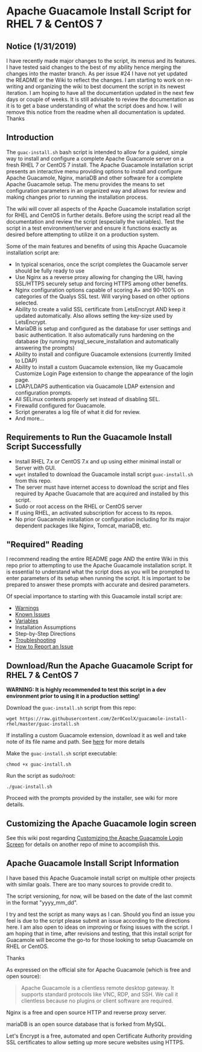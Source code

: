 # Apache Guacamole Install Script for RHEL 7 & CentOS 7
## Notice (1/31/2019)
I have recently made major changes to the script, its menus and its features. I have tested said changes to the best of my ability hence merging the changes into the master branch. As per issue #24 I have not yet updated the README or the Wiki to reflect the changes. I am starting to work on re-writing and organizing the wiki to best document the script in its newest iteration. I am hoping to have all the documentation updated in the next few days or couple of weeks. It is still advisable to review the documentation as it is to get a base understanding of what the script does and how. I will remove this notice from the readme when all documentation is updated. Thanks

## Introduction
The `guac-install.sh` bash script is intended to allow for a guided, simple way to install and configure a complete Apache Guacamole server on a fresh RHEL 7 or CentOS 7 install. The Apache Guacamole installation script presents an interactive menu providing options to install and configure Apache Guacamole, Nginx, mariaDB and other software for a complete Apache Guacamole setup. The menu provides the means to set configuration parameters in an organized way and allows for review and making changes prior to running the installation process.

The wiki will cover all aspects of the Apache Guacamole installation script for RHEL and CentOS in further details. Before using the script read all the documentation and review the script (especially the variables). Test the script in a test environment/server and ensure it functions exactly as desired before attempting to utilize it on a production system.

Some of the main features and benefits of using this Apache Guacamole installation script are:
- In typical scenarios, once the script completes the Guacamole server should be fully ready to use
- Use Nginx as a reverse proxy allowing for changing the URI, having SSL/HTTPS securely setup and forcing HTTPS among other benefits.
- Nginx configuration options capable of scoring A+ and 90-100% on categories of the Qualys SSL test. Will varying based on other options selected.
- Ability to create a valid SSL certificate from LetsEncrypt AND keep it updated automatically. Also allows setting the key-size used by LetsEncrypt.
- MariaDB is setup and configured as the database for user settings and basic authentication. It also automatically runs hardening on the database (by running mysql_secure_installation and automatically answering the prompts)
- Ability to install and configure Guacamole extensions (currently limited to LDAP)
- Ability to install a custom Guacamole extension, like my Guacamole Customize Login Page extension to change the appearance of the login page.
- LDAP/LDAPS authentication via Guacamole LDAP extension and configuration prompts.
- All SELinux contexts properly set instead of disabling SEL.
- Firewalld configured for Guacamole.
- Script generates a log file of what it did for review.
- And more...

## Requirements to Run the Guacamole Install Script Successfully
- Install RHEL 7.x or CentOS 7.x and up using either minimal install or Server with GUI.
- `wget` installed to download the Guacamole install script `guac-install.sh` from this repo.
- The server must have internet access to download the script and files required by Apache Guacamole that are acquired and installed by this script.
- Sudo or root access on the RHEL or CentOS server
- If using RHEL, an activated subscription for access to its repos.
- No prior Guacamole installation or configuration including for its major dependent packages like Nginx, Tomcat, mariaDB, etc.

## "Required" Reading
I recommend reading the entire README page AND the entire Wiki in this repo prior to attempting to use the Apache Guacamole installation script. It is essential to understand what the script does as you will be prompted to enter parameters of its setup when running the script. It is important to be prepared to answer these prompts with accurate and desired parameters.

Of special importance to starting with this Guacamole install script are:
- [Warnings](https://github.com/Zer0CoolX/guacamole-install-rhel/wiki/Warnings)
- [Known Issues](https://github.com/Zer0CoolX/guacamole-install-rhel/wiki/Known-Issues-and-Common-Mistakes)
- [Variables](https://github.com/Zer0CoolX/guacamole-install-rhel/wiki/Variables)
- Installation Assumptions
- Step-by-Step Directions
- [Troubleshooting](https://github.com/Zer0CoolX/guacamole-install-rhel/wiki/Troubleshooting)
- [How to Report an Issue](https://github.com/Zer0CoolX/guacamole-install-rhel/wiki/How-to-Report-Issues-(Bugs,-Feature-Request-and-Help))

## Download/Run the Apache Guacamole Script for RHEL 7 & CentOS 7
**WARNING: It is highly recommended to test this script in a dev environment prior to using it in a production setting!**

Download the `guac-install.sh` script from this repo:
```
wget https://raw.githubusercontent.com/Zer0CoolX/guacamole-install-rhel/master/guac-install.sh
```
If installing a custom Guacamole extension, download it as well and take note of its file name and path. See [here](https://github.com/Zer0CoolX/guacamole-install-rhel/wiki/Customizing-the-Apache-Guacamole-Login-Screen) for more details

Make the `guac-install.sh` script executable:
```
chmod +x guac-install.sh
```
Run the script as sudo/root:
```
./guac-install.sh
```
Proceed with the prompts provided by the installer, see wiki for more details.

## Customizing the Apache Guacamole login screen
See this wiki post regarding [Customizing the Apache Guacamole Login Screen](https://github.com/Zer0CoolX/guacamole-install-rhel/wiki/Customizing-the-Apache-Guacamole-Login-Screen) for details on another repo of mine to accomplish this.

## Apache Guacamole Install Script Information
I have based this Apache Guacamole install script on multiple other projects with similar goals. There are too many sources to provide credit to.

The script versioning, for now, will be based on the date of the last commit in the format "yyyy_mm_dd".

I try and test the script as many ways as I can. Should you find an issue you feel is due to the script please submit an issue according to the directions here. I am also open to ideas on improving or fixing issues with the script. I am hoping that in time, after revisions and testing, that this install script for Guacamole will become the go-to for those looking to setup Guacamole on RHEL or CentOS.

Thanks

As expressed on the official site for Apache Guacamole (which is free and open source):
> Apache Guacamole is a clientless remote desktop gateway. It supports standard protocols like VNC, RDP, and SSH. We call it clientless because no plugins or client software are required.

Nginx is a free and open source HTTP and reverse proxy server.

mariaDB is an open source database that is forked from MySQL.

Let's Encrypt is a free, automated and open Certificate Authority providing SSL certificates to allow setting up more secure websites using HTTPS.
